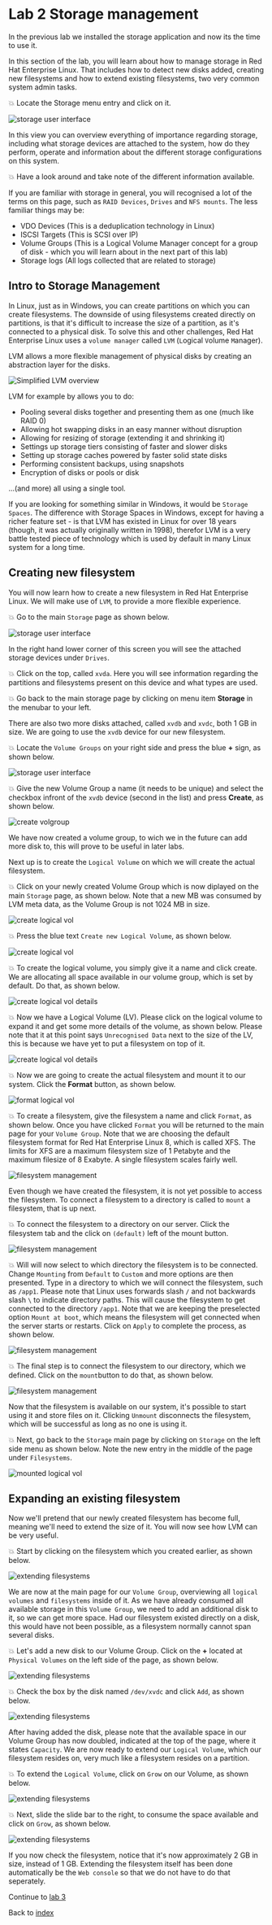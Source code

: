 # Lab 2 Storage management

In the previous lab we installed the storage application and now its the time to use it. 

In this section of the lab, you will learn about how to manage storage in Red Hat Enterprise Linux. That includes how to detect new disks added, creating new filesystems and how to extend existing filesystems, two very common system admin tasks.

:boom: Locate the Storage menu entry and click on it.

![storage user interface](images/interface_storage.png)

In this view you can overview everything of importance regarding storage, including what storage devices are attached to the system, how do they perform, operate and information about the different storage configurations on this system. 

:boom: Have a look around and take note of the different information available.

If you are familiar with storage in general, you will recognised a lot of the terms on this page, such as ```RAID Devices```, ```Drives``` and ```NFS mounts```. The less familiar things may be:

* VDO Devices (This is a deduplication technology in Linux)
* ISCSI Targets (This is SCSI over IP)
* Volume Groups (This is a Logical Volume Manager concept for a group of disk - which you will learn about in the next part of this lab)
* Storage logs (All logs collected that are related to storage)

## Intro to Storage Management

In Linux, just as in Windows, you can create partitions on which you can create filesystems. The downside of using filesystems created directly on partitions, is that it's difficult to increase the size of a partition, as it's connected to a physical disk. To solve this and other challenges, Red Hat Enterprise Linux uses a ```volume manager``` called ```LVM``` (```L```ogical ```V```olume ```M```anager). 

LVM allows a more flexible management of physical disks by creating an abstraction layer for the disks.

![Simplified LVM overview](images/lvm.png)

LVM for example by allows you to do:

* Pooling several disks together and presenting them as one (much like RAID 0)
* Allowing hot swapping disks in an easy manner without disruption
* Allowing for resizing of storage (extending it and shrinking it)
* Settings up storage tiers consisting of faster and slower disks
* Setting up storage caches powered by faster solid state disks
* Performing consistent backups, using snapshots
* Encryption of disks or pools or disk

...(and more) all using a single tool.

If you are looking for something similar in Windows, it would be ```Storage Spaces```.  The difference with Storage Spaces in Windows, except for having a richer feature set - is that LVM has existed in Linux for over 18 years (though, it was actually originally written in 1998), therefor LVM is a very battle tested piece of technology which is used by default in many Linux system for a long time.

## Creating new filesystem

You will now learn how to create a new filesystem in Red Hat Enterprise Linux. We will make use of ```LVM```, to provide a more flexible experience.

:boom: Go to the main ```Storage``` page as shown below.

![storage user interface](images/interface_storage.png)

In the right hand lower corner of this screen you will see the attached storage devices under ```Drives```.

:boom: Click on the top, called ```xvda```.  Here you will see information regarding the partitions and filesystems present on this device and what types are used.

:boom: Go back to the main storage page by clicking on menu item **Storage** in the menubar to your left.

There are also two more disks attached, called ```xvdb``` and ```xvdc```, both 1 GB in size. We are going to use the ```xvdb``` device for our new filesystem.

:boom: Locate the ```Volume Groups``` on your right side and press the blue **+** sign, as shown below.

![storage user interface](images/add_vg.png)

:boom: Give the new Volume Group a name (it needs to be unique) and select the checkbox infront of the ```xvdb``` device (second in the list) and press **Create**, as shown below.

![create volgroup ](images/interface_createvg.png)

We have now created a volume group, to wich we in the future can add more disk to, this will prove to be useful in later labs.

Next up is to create the ```Logical Volume``` on which we will create the actual filesystem.

:boom: Click on your newly created Volume Group which is now diplayed on the main ```Storage``` page, as shown below. Note that a new MB was consumed by LVM meta data, as the Volume Group is not 1024 MB in size.

![create logical vol](images/create_lv1.png)

:boom: Press the blue text ```Create new Logical Volume```, as shown below.

![create logical vol](images/create_lv2.png)

:boom: To create the logical volume, you simply give it a name and click create. We are allocating all space available in our volume group, which is set by default. Do that, as shown below. 

![create logical vol details ](images/create_lv3.png)

:boom: Now we have a Logical Volume (LV). Please click on the logical volume to expand it and get some more details of the volume, as shown below. Please note that it at this point says ```Unrecognised Data``` next to the size of the LV, this is because we have yet to put a filesystem on top of it.

![create logical vol details ](images/create_lv4.png)

:boom: Now we are going to create the actual filesystem and mount it to our system. Click the **Format** button, as shown below.

![format logical vol](images/create_fs1.png)

:boom: To create a filesystem, give the filesystem a name and click ```Format```, as shown below. Once you have clicked ```Format``` you will be returned to the main page for your ```Volume Group```. Note that we are choosing the default filesystem format for Red Hat Enterprise Linux 8, which is called XFS. The limits for XFS are a maximum filesystem size of 1 Petabyte and the maximum filesize of 8 Exabyte. A single filesystem scales fairly well.

![filesystem management](images/create_fs2.png)

Even though we have created the filesystem, it is not yet possible to access the filesystem. To connect a filesystem to a directory is called to ```mount``` a filesystem, that is up next.

:boom: To connect the filesystem to a directory on our server. Click the filesystem tab and the click on ```(default)``` left of the mount button.

![filesystem management](images/create_fs3.png)

:boom: Will will now select to which directory the filesystem is to be connected. Change ```Mounting``` from ```Default``` to ```Custom``` and more options are then presented. Type in a directory to which we will connect the filesystem, such as ```/app1```. Please note that Linux uses forwards slash ```/``` and not backwards slash ```\``` to indicate directory paths. This will cause the filesystem to get connected to the directory ```/app1```. Note that we are keeping the preselected option ```Mount at boot```, which means the filesystem will get connected when the server starts or restarts. Click on ```Apply``` to complete the process, as shown below.

![filesystem management](images/create_fs4.png)

:boom: The final step is to connect the filesystem to our directory, which we defined. Click on the ```mount```button to do that, as shown below.

![filesystem management](images/create_fs5.png)

Now that the filesystem is available on our system, it's possible to start using it and store files on it. Clicking ```Unmount``` disconnects the filesystem, which will be successful as long as no one is using it.

:boom: Next, go back to the ```Storage``` main page by clicking on ```Storage``` on the left side menu as shown below. Note the new entry in the middle of the page under ```Filesystems```.

![mounted logical vol](images/create_fs6.png)

## Expanding an existing filesystem

Now we'll pretend that our newly created filesystem has become full, meaning we'll need to extend the size of it. You will now see how LVM can be very useful.

:boom: Start by clicking on the filesystem which you created earlier, as shown below.

![extending filesystems](images/extend_fs1.png)

We are now at the main page for our ```Volume Group```, overviewing all ```logical volumes``` and ```filesystems``` inside of it. As we have already consumed all available storage in this ```Volume Group```, we need to add an additional disk to it, so we can get more space. Had our filesystem existed directly on a disk, this would have not been possible, as a filesystem normally cannot span several disks.

:boom: Let's add a new disk to our Volume Group. Click on the **+** located at ```Physical Volumes``` on the left side of the page, as shown below.

![extending filesystems](images/extend_fs2.png)

:boom: Check the box by the disk named ```/dev/xvdc``` and click ```Add```, as shown below.

![extending filesystems](images/extend_fs3.png)

After having added the disk, please note that the available space in our Volume Group has now doubled, indicated at the top of the page, where it states ```Capacity```. We are now ready to extend our ```Logical Volume```, which our filesystem resides on, very much like a filesystem resides on a partition.

:boom: To extend the ```Logical Volume```, click on ```Grow``` on our Volume, as shown below.

![extending filesystems](images/extend_fs4.png)

:boom: Next, slide the slide bar to the right, to consume the space available and click on ```Grow```, as shown below.

![extending filesystems](images/extend_fs5.png)

If you now check the filesystem, notice that it's now approximately 2 GB in size, instead of 1 GB. Extending the filesystem itself has been done automatically be the ```Web console``` so that we do not have to do that seperately.

Continue to [lab 3](lab3.md)

Back to [index](thews.md)